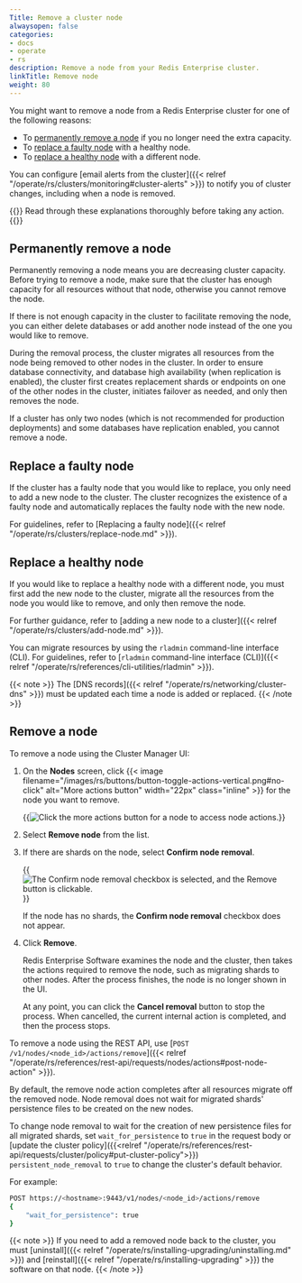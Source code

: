 ```yaml
---
Title: Remove a cluster node
alwaysopen: false
categories:
- docs
- operate
- rs
description: Remove a node from your Redis Enterprise cluster.
linkTitle: Remove node
weight: 80
---
```

You might want to remove a node from a Redis Enterprise cluster for one of the following reasons:

- To [permanently remove a node](#permanently-remove-a-node) if you no longer need the extra capacity.
- To [replace a faulty node](#replace-a-faulty-node) with a healthy node.
- To [replace a healthy node](#replace-a-healthy-node) with a different node.

You can configure [email alerts from the cluster]({{< relref "/operate/rs/clusters/monitoring#cluster-alerts" >}}) to notify you of cluster changes, including when a node is removed.

{{<warning>}}
Read through these explanations thoroughly before taking
any action.
{{</warning>}}

## Permanently remove a node

Permanently removing a node means you are decreasing cluster capacity.
Before trying to remove a node, make sure that the cluster has enough
capacity for all resources without that node, otherwise you cannot remove the node.

If there is not enough capacity in the cluster to facilitate removing
the node, you can either delete databases or add another node instead of
the one you would like to remove.

During the removal process, the cluster migrates all resources from the
node being removed to other nodes in the cluster. In order to ensure
database connectivity, and database high availability (when replication
is enabled), the cluster first creates replacement shards or endpoints
on one of the other nodes in the cluster, initiates failover as needed,
and only then removes the node.

If a cluster has only two nodes (which is not recommended for production
deployments) and some databases have replication enabled, you cannot remove a node.

## Replace a faulty node

If the cluster has a faulty node that you would like to replace, you
only need to add a new node to the cluster. The cluster recognizes the
existence of a faulty node and automatically replaces the faulty node
with the new node.

For guidelines, refer to [Replacing a faulty
node]({{< relref "/operate/rs/clusters/replace-node.md" >}}).

## Replace a healthy node

If you would like to replace a healthy node with a different node, you
must first add the new node to the cluster, migrate all the resources
from the node you would like to remove, and only then remove the node.

For further guidance, refer to [adding a new node to a
cluster]({{< relref "/operate/rs/clusters/add-node.md" >}}).

You can migrate resources by using the `rladmin` command-line interface
(CLI). For guidelines, refer to [`rladmin` command-line interface
(CLI)]({{< relref "/operate/rs/references/cli-utilities/rladmin" >}}).

{{< note >}}
The [DNS records]({{< relref "/operate/rs/networking/cluster-dns" >}}) must be updated each time a node is added or replaced.
{{< /note >}}

## Remove a node

To remove a node using the Cluster Manager UI:

1. On the **Nodes** screen, click {{< image filename="/images/rs/buttons/button-toggle-actions-vertical.png#no-click" alt="More actions button" width="22px" class="inline" >}} for the node you want to remove.

    {{<image filename="images/rs/screenshots/nodes/secondary-nodes-more-actions.png" alt="Click the more actions button for a node to access node actions.">}}

1. Select **Remove node** from the list.

1. If there are shards on the node, select **Confirm node removal**.

    {{<image filename="images/rs/screenshots/nodes/confirm-node-removal-selected.png" alt="The Confirm node removal checkbox is selected, and the Remove button is clickable.">}}

    If the node has no shards, the **Confirm node removal** checkbox does not appear.

1. Click **Remove**.

    Redis Enterprise Software examines the node and the cluster, then takes the actions required to remove the node, such as migrating shards to other nodes. After the process finishes, the node is no longer shown in the UI.

    At any point, you can click the **Cancel removal** button to stop the process. When cancelled, the current internal action is completed, and then the process stops.


To remove a node using the REST API, use [`POST /v1/nodes/<node_id>/actions/remove`]({{< relref "/operate/rs/references/rest-api/requests/nodes/actions#post-node-action" >}}).

By default, the remove node action completes after all resources migrate off the removed node. Node removal does not wait for migrated shards' persistence files to be created on the new nodes.

To change node removal to wait for the creation of new persistence files for all migrated shards, set `wait_for_persistence` to `true` in the request body or [update the cluster policy]({{<relref "/operate/rs/references/rest-api/requests/cluster/policy#put-cluster-policy">}}) `persistent_node_removal` to `true` to change the cluster's default behavior.

For example:

```sh
POST https://<hostname>:9443/v1/nodes/<node_id>/actions/remove
{
    "wait_for_persistence": true
}
```

{{< note >}}
If you need to add a removed node back to the cluster,
you must [uninstall]({{< relref "/operate/rs/installing-upgrading/uninstalling.md" >}})
and [reinstall]({{< relref "/operate/rs/installing-upgrading" >}}) the software on that node.
{{< /note >}}
